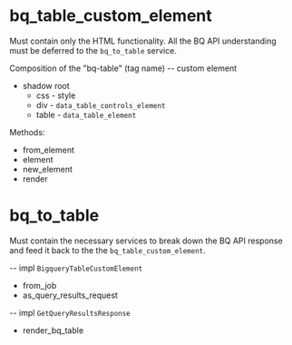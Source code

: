 
# bq_table_custom_element

Must contain only the HTML functionality. All the BQ API understanding must be deferred to the `bq_to_table` service.


Composition of the "bq-table" (tag name) -- custom element
- shadow root
  - css - style
  - div - `data_table_controls_element`
  - table - `data_table_element`


Methods:
- from_element
- element
- new_element
- render
  


# bq_to_table

Must contain the necessary services to break down the BQ API response and feed it back to the the `bq_table_custom_element`. 

-- impl `BigqueryTableCustomElement`
 - from_job
 - as_query_results_request


-- impl `GetQueryResultsResponse`
 - render_bq_table